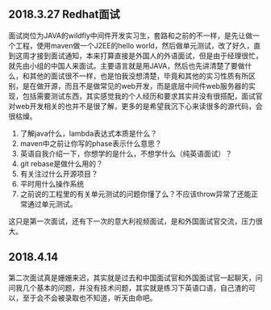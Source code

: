 ## 2018.3.27 Redhat面试

面试岗位为JAVA的wildfly中间件开发实习生，套路和之前的不一样，是先让做一个工程，使用maven做一个J2EE的hello world，然后做单元测试，改了好久，直到这周才接到面试通知，本来打算直接是外国人的外语面试，但是由于经理很忙，就先由小组的中国人来面试。主要语言就是用JAVA，然后也先讲清楚了要做什么，和其他的面试很不一样，也是怕我没想清楚，毕竟和其他的实习性质有所区别，是在做开源，而且不是做常见的web开发，而是底层中间件web服务器的实现，包括需要测试东西，其实感觉我的个人经历和要求其实并没有很搭配，面试官对web开发相关的也并不是很了解，更多的是希望我沉下心来读很多的源代码，会很枯燥。

1. 了解java什么，lambda表达式本质是什么？
2. maven中之前让你写的phase表示什么意思？
3. 英语自我介绍一下，你想学的是什么，不想学什么（纯英语面试）？
4. git rebase是做什么用的？
5. 有关注过什么开源项目？
6. 平时用什么操作系统
7. 之前说的工程里的有关单元测试的问题你懂了么？不应该throw异常了还能正常通过单元测试。

这只是第一次面试，还有下一次的意大利视频面试，是和外国面试官交流，压力很大。

## 2018.4.14

第二次面试真是姗姗来迟，其实就是过去和中国面试官和外国面试官一起聊天，问问我几个基本的问题，并没有技术问题，其实就是练习下英语口语，自己渣的可以，至于会不会被录取也不知道，听天由命吧。